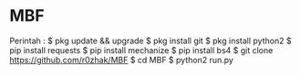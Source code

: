 # MBF
Perintah :
$ pkg update && upgrade
$ pkg install git
$ pkg install python2
$ pip install requests
$ pip install mechanize
$ pip install bs4
$ git clone https://github.com/r0zhak/MBF
$ cd MBF
$ python2 run.py
